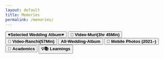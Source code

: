 ```yaml
---
layout: default
title: Memories
permalink: /memories/
---
```


<div class="modern-buttons">
  <button onclick="openInNewTab('https://rajeshphy.github.io/shaadi')">
    <strong>♥️Selected Wedding Album♥️</strong>
  </button>
  <button onclick="openInNewTab('https://www.youtube.com/watch?v=4ChzuveLQCI')">
    🎥 <strong>Video-Muri(3hr 45Min)</strong>
  </button>
  <button onclick="openInNewTab('https://youtu.be/IFdy01bwPMI?si=zuhokEwKvDrh0LAf')">
    🎥 <strong>Video-Ranchi(57Min)</strong>
  </button>
  <button onclick="openInNewTab('https://rajeshphy.github.io/w')">
     <strong>All-Wedding-Album</strong>
  </button>
  <button onclick="openInNewTab('https://rajeshphy.github.io/Mobile')">
    📱 <strong>Mobile Photos (2021–)</strong>
  </button>
  <button onclick="openInNewTab('https://rajeshphy.github.io/Aca')">
    📑 <strong>Academics</strong>
  </button>
  <button onclick="openInNewTab('https://rajeshphy.github.io/Learnings')">
    <strong>💡📚 Learnings</strong>
  </button>

</div>

<script>
function openInNewTab(url) {
  const win = window.open(url, '_blank');
  if (win) win.focus();
}
</script>